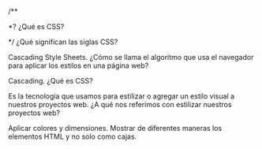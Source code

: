 /**

*? ¿Qué es CSS?

*/ 
¿Qué significan las siglas CSS?

Cascading Style Sheets.
¿Cómo se llama el algoritmo que usa el navegador para aplicar los estilos en una página web?

Cascading.
¿Qué es CSS?

Es la tecnología que usamos para estilizar o agregar un estilo visual a nuestros proyectos web.
¿A qué nos referimos con estilizar nuestros proyectos web?

Aplicar colores y dimensiones.
Mostrar de diferentes maneras los elementos HTML y no solo como cajas.